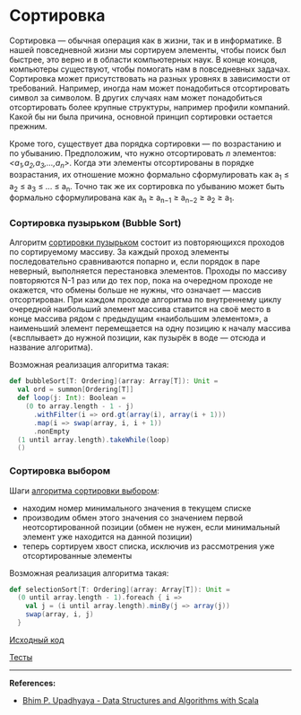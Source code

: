 # Сортировка

Сортировка — обычная операция как в жизни, так и в информатике.
В нашей повседневной жизни мы сортируем элементы, чтобы поиск был быстрее, это верно и в области компьютерных наук.
В конце концов, компьютеры существуют, чтобы помогать нам в повседневных задачах.
Сортировка может присутствовать на разных уровнях в зависимости от требований. 
Например, иногда нам может понадобиться отсортировать символ за символом. 
В других случаях нам может понадобиться отсортировать более крупные структуры, например профили компаний. 
Какой бы ни была причина, основной принцип сортировки остается прежним. 

Кроме того, существует два порядка сортировки — по возрастанию и по убыванию. 
Предположим, что нужно отсортировать _n_ элементов: _<a<sub>1</sub>,a<sub>2</sub>,a<sub>3</sub>,...,a<sub>n</sub>>_. 
Когда эти элементы отсортированы в порядке возрастания, 
их отношение можно формально сформулировать как a<sub>1</sub> ≤ a<sub>2</sub> ≤ a<sub>3</sub> ≤ ... ≤ a<sub>n</sub>. 
Точно так же их сортировка по убыванию может быть формально сформулирована 
как a<sub>n</sub> ≥ a<sub>n−1</sub> ≥ a<sub>n−2</sub> ≥ a<sub>2</sub> ≥ a<sub>1</sub>.


### Сортировка пузырьком (Bubble Sort)

Алгоритм [сортировки пузырьком](https://ru.wikipedia.org/wiki/%D0%A1%D0%BE%D1%80%D1%82%D0%B8%D1%80%D0%BE%D0%B2%D0%BA%D0%B0_%D0%BF%D1%83%D0%B7%D1%8B%D1%80%D1%8C%D0%BA%D0%BE%D0%BC) 
состоит из повторяющихся проходов по сортируемому массиву. 
За каждый проход элементы последовательно сравниваются попарно 
и, если порядок в паре неверный, выполняется перестановка элементов. 
Проходы по массиву повторяются N-1 раз или до тех пор, пока на очередном проходе не окажется, 
что обмены больше не нужны, что означает — массив отсортирован. 
При каждом проходе алгоритма по внутреннему циклу очередной наибольший элемент массива ставится 
на своё место в конце массива рядом с предыдущим «наибольшим элементом», 
а наименьший элемент перемещается на одну позицию к началу массива 
(«всплывает» до нужной позиции, как пузырёк в воде — отсюда и название алгоритма).

Возможная реализация алгоритма такая:

```scala
def bubbleSort[T: Ordering](array: Array[T]): Unit =
  val ord = summon[Ordering[T]]
  def loop(j: Int): Boolean =
    (0 to array.length - 1 - j)
      .withFilter(i => ord.gt(array(i), array(i + 1)))
      .map(i => swap(array, i, i + 1))
      .nonEmpty
  (1 until array.length).takeWhile(loop)
  ()
```

### Сортировка выбором

Шаги [алгоритма сортировки выбором](https://ru.wikipedia.org/wiki/%D0%A1%D0%BE%D1%80%D1%82%D0%B8%D1%80%D0%BE%D0%B2%D0%BA%D0%B0_%D0%B2%D1%8B%D0%B1%D0%BE%D1%80%D0%BE%D0%BC):
- находим номер минимального значения в текущем списке
- производим обмен этого значения со значением первой неотсортированной позиции (обмен не нужен, если минимальный элемент уже находится на данной позиции)
- теперь сортируем хвост списка, исключив из рассмотрения уже отсортированные элементы

Возможная реализация алгоритма такая:

```scala
def selectionSort[T: Ordering](array: Array[T]): Unit =
  (0 until array.length - 1).foreach { i =>
    val j = (i until array.length).minBy(j => array(j))
    swap(array, i, j)
  }
```




[Исходный код](https://gitflic.ru/project/artemkorsakov/scalabook/blob?file=examples%2Fsrc%2Fmain%2Fscala%2Falgorithms%2Fsort%2FSorting.scala&plain=1)

[Тесты](https://gitflic.ru/project/artemkorsakov/scalabook/blob?file=examples%2Fsrc%2Ftest%2Fscala%2Falgorithms%2Fsort%2FSortingSuite.scala)

---

**References:**
- [Bhim P. Upadhyaya - Data Structures and Algorithms with Scala](https://link.springer.com/book/10.1007/978-3-030-12561-5)
